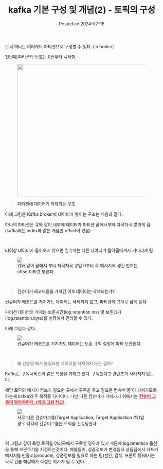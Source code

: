 <html lang="en">
<head>
    <meta charset="UTF-8">
    <meta name="viewport" content="width=device-width, initial-scale=1.0">
    <link rel="stylesheet" href="../assets/css/style.css">
</head>
<body>
<header>
    <h1>kafka 기본 구성 및 개념(2) - 토픽의 구성</h1>
    <p>Posted on 2024-07-18</p>
</header>
<main>
<p>토픽 하나는 여러개의 파티션으로 구성할 수 있다. (in broker)&nbsp;</p>
<p>첫번째 파티션의 번호는 0번부터 시작함&nbsp;</p>
<p><figure class="imageblock alignCenter"><span><img height="436" src="https://blog.kakaocdn.net/dn/3Zt1w/btsIEmGr2gk/LdmC5mZlkQskihK0XKhmPK/img.png" width="761" /></span></figure>
</p>
<blockquote><b>파티션에 데이터가 적재되는 구조</b>&nbsp;</blockquote>
<p>아래 그림은 Kafka broker에 데이터가 쌓이는 구조는 다음과 같다.&nbsp;</p>
<p>하나의 파티션은 큐와 같이 내부에 데이터가 파티션 끝에서부터 차곡차곡 쌓이게 됨. (kafka에는 index와 같은 개념인 offset이 있음)</p>
<p>&nbsp;</p>
<p>더이상 데이터가 들어오지 않으면 컨슈머는 다른 데이터가 들어올때까지 기다리게 됨&nbsp;</p>
<p><figure class="imageblock alignCenter"><span><img src="https://blog.kakaocdn.net/dn/dvEwFC/btsIF026L5C/Zm845jV58dHGs9rDkcBggk/img.png" /></span><figcaption>위와 같이 끝에서 부터 차곡차곡 쌓임 0부터 각 메시지에 생긴 번호는 offset이라고 부른다.</figcaption>
</figure>
</p>
<p>&nbsp;</p>
<blockquote><b>컨슈머가 레코드들을 가져간 이후 데이터는 삭제되는가?&nbsp;</b></blockquote>
<p>컨슈머가 레코드를 가져가도 데이터는 삭제되지 않고, 파티션에 그대로 남게 된다.&nbsp;</p>
<p>파티션 데이터의 삭제는 보존시간(log.retention.ms) 및 보존크기(log.retention.byte)를 설정해서 관리할 수 있다.&nbsp;</p>
<p>아래 그림과 같다.&nbsp;</p>
<p><figure class="imageblock alignCenter"><span><img src="https://blog.kakaocdn.net/dn/ZY9S3/btsIDwwghGt/g1d49flv2c6YlddVBMOvAK/img.png" /></span><figcaption>컨슈머가 레코드를 가져가도 데이터는 보존 규칙 설정에 따라 보관된다.</figcaption>
</figure>
</p>
<p>&nbsp;</p>
<blockquote><span style="font-family: 'Noto Serif KR';">왜 컨슈밍 해서 불필요한 데이터를 삭제하지 않는 걸까?<br /></span></blockquote>
<p>Kafka는 구독서비스와 같은 특징을 가지고 있다. 구독했다고 컨텐츠가 사라지지 않는다.&nbsp;</p>
<p>해당 토픽의 메시지 정보가 필요한 곳에서 구독을 하고 필요한 컨슈머'들'이 가져가도록 하는게 kafka의 주 목적중 하나이다. 다만 다른 컨슈머가 가져가기 위해서는 <span style="color: #ee2323;"><u><b>컨슈머 그룹이 달라야한다. (아래 그림 참고)</b></u></span><span style="color: #ee2323;"><u><b></b></u></span></p>
<p><figure class="imageblock alignCenter"><span><img src="https://blog.kakaocdn.net/dn/eubsi8/btsIDV3u1DE/KYhXoeEQOHokEyTvkJJBM1/img.png" /></span><figcaption>서로 다른 컨슈머그룹(Target Application, Target Application #2)일 경우 각각의 컨슈머그룹은 토픽을 컨슈밍한다.</figcaption>
</figure>
</p>
<p>&nbsp;</p>
<p>위 그림과 같이 특정 토픽을 여러곳에서 구독할 경우가 있기 때문에 log.retention 옵션을 통해 보관주기를 지정하는것이다. 예를들어, 상품정보가 변경될때 상품팀에서 카프카 메시지를 만들고(produce), 상품정보를 필요로 하는 팀(할인, 검색, 프론트 등)에서는 각각 컨슘 해갈때가 적절한 예시가 될 수 있다.&nbsp;</p>
</main>
</body>
</html>